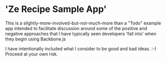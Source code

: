 # 'Ze Recipe Sample App'

This is a slightly-more-involved-but-not-much-more than a "Todo" example app intended to facilitate discussion around some of the positive and negative approaches that I have typically seen developers 'fall into' when they begin using Backbone.js

I have intentionally included what I consider to be good and bad ideas. :-) Proceed at your own risk.
